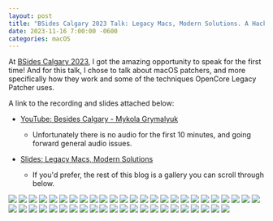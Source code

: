 ```yaml
---
layout: post
title: "BSides Calgary 2023 Talk: Legacy Macs, Modern Solutions. A Hacker's Approach to Mac Sustainability."
date: 2023-11-16 7:00:00 -0600
categories: macOS
---
```


At [BSides Calgary 2023](https://www.bsidescalgary.org), I got the amazing opportunity to speak for the first time! And for this talk, I chose to talk about macOS patchers, and more specifically how they work and some of the techniques OpenCore Legacy Patcher uses.

A link to the recording and slides attached below:

* [YouTube: Besides Calgary - Mykola Grymalyuk](https://www.youtube.com/watch?v=iTlQN_47Kcg)
  * Unfortunately there is no audio for the first 10 minutes, and going forward general audio issues. 

* [Slides: Legacy Macs, Modern Solutions](https://github.com/khronokernel/khronokernel.github.io/blob/master/assets/Conferences/BSides-2023/BSides-2023-Legacy-Macs-Modern-Solutions.pdf)
  * If you'd prefer, the rest of this blog is a gallery you can scroll through below.


![](/images/posts/2023-11-16-BSIDES/Slide-01.png)
![](/images/posts/2023-11-16-BSIDES/Slide-02.png)
![](/images/posts/2023-11-16-BSIDES/Slide-03.png)
![](/images/posts/2023-11-16-BSIDES/Slide-04.png)
![](/images/posts/2023-11-16-BSIDES/Slide-05.png)
![](/images/posts/2023-11-16-BSIDES/Slide-06.png)
![](/images/posts/2023-11-16-BSIDES/Slide-07.png)
![](/images/posts/2023-11-16-BSIDES/Slide-08.png)
![](/images/posts/2023-11-16-BSIDES/Slide-09.png)
![](/images/posts/2023-11-16-BSIDES/Slide-10.png)
![](/images/posts/2023-11-16-BSIDES/Slide-11.png)
![](/images/posts/2023-11-16-BSIDES/Slide-12.png)
![](/images/posts/2023-11-16-BSIDES/Slide-13.png)
![](/images/posts/2023-11-16-BSIDES/Slide-14.png)
![](/images/posts/2023-11-16-BSIDES/Slide-15.png)
![](/images/posts/2023-11-16-BSIDES/Slide-16.png)
![](/images/posts/2023-11-16-BSIDES/Slide-17.png)
![](/images/posts/2023-11-16-BSIDES/Slide-18.png)
![](/images/posts/2023-11-16-BSIDES/Slide-19.png)
![](/images/posts/2023-11-16-BSIDES/Slide-20.png)
![](/images/posts/2023-11-16-BSIDES/Slide-21.png)
![](/images/posts/2023-11-16-BSIDES/Slide-22.png)
![](/images/posts/2023-11-16-BSIDES/Slide-23.png)
![](/images/posts/2023-11-16-BSIDES/Slide-24.png)
![](/images/posts/2023-11-16-BSIDES/Slide-25.png)
![](/images/posts/2023-11-16-BSIDES/Slide-26.png)
![](/images/posts/2023-11-16-BSIDES/Slide-27.png)
![](/images/posts/2023-11-16-BSIDES/Slide-28.png)
![](/images/posts/2023-11-16-BSIDES/Slide-29.png)
![](/images/posts/2023-11-16-BSIDES/Slide-30.png)
![](/images/posts/2023-11-16-BSIDES/Slide-31.png)
![](/images/posts/2023-11-16-BSIDES/Slide-32.png)
![](/images/posts/2023-11-16-BSIDES/Slide-33.png)
![](/images/posts/2023-11-16-BSIDES/Slide-34.png)
![](/images/posts/2023-11-16-BSIDES/Slide-35.png)
![](/images/posts/2023-11-16-BSIDES/Slide-36.png)
![](/images/posts/2023-11-16-BSIDES/Slide-37.png)
![](/images/posts/2023-11-16-BSIDES/Slide-38.png)
![](/images/posts/2023-11-16-BSIDES/Slide-39.png)
![](/images/posts/2023-11-16-BSIDES/Slide-40.png)
![](/images/posts/2023-11-16-BSIDES/Slide-41.png)
![](/images/posts/2023-11-16-BSIDES/Slide-42.png)
![](/images/posts/2023-11-16-BSIDES/Slide-43.png)
![](/images/posts/2023-11-16-BSIDES/Slide-44.png)
![](/images/posts/2023-11-16-BSIDES/Slide-45.png)
![](/images/posts/2023-11-16-BSIDES/Slide-46.png)
![](/images/posts/2023-11-16-BSIDES/Slide-47.png)
